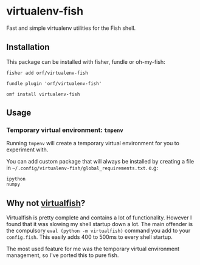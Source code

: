 # virtualenv-fish

Fast and simple virtualenv utilities for the Fish shell.

## Installation

This package can be installed with fisher, fundle or oh-my-fish:

`fisher add orf/virtualenv-fish`

`fundle plugin 'orf/virtualenv-fish'`

`omf install virtualenv-fish`

## Usage

### Temporary virtual environment: `tmpenv`

Running `tmpenv` will create a temporary virtual environment for you to experiment with.

You can add custom package that will always be installed by creating a file in 
`~/.config/virtualenv-fish/global_requirements.txt`. e.g:

```
ipython
numpy
```

## Why not [virtualfish](https://github.com/excitedleigh/virtualfish)?

Virtualfish is pretty complete and contains a lot of functionality. However I 
found that it was slowing my shell startup down a lot. The main offender is the 
compulsory `eval (python -m virtualfish)` command you add to your `config.fish`. This 
easily adds 400 to 500ms to every shell startup.

The most used feature for me was the temporary virtual environment management, so I've 
ported this to pure fish.
